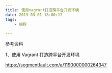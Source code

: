 ```yaml
---
title: 使用vagrant打造跨平台开发环境
date: 2019-03-01 18:00:17
tags:
	- 编程

---
```




参考资料

1、使用 Vagrant 打造跨平台开发环境

https://segmentfault.com/a/1190000000264347


